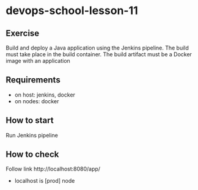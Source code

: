 # devops-school-lesson-11

## Exercise
Build and deploy a Java application using the Jenkins pipeline. The build must take place in the build container. The build artifact must be a Docker image with an application

## Requirements
* on host: jenkins, docker
* on nodes: docker

## How to start
Run Jenkins pipeline

## How to check
Follow link http://localhost:8080/app/
* localhost is [prod] node
